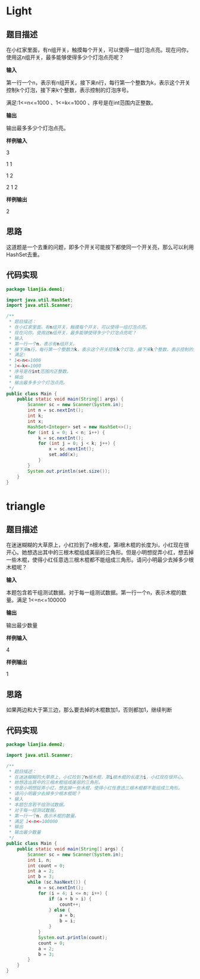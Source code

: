 # Light

## 题目描述

在小红家里面，有n组开关，触摸每个开关，可以使得一组灯泡点亮。现在问你，使用这n组开关，最多能够使得多少个灯泡点亮呢？

**输入**

第一行一个n，表示有n组开关。接下来n行，每行第一个整数为k，表示这个开关控制k个灯泡，接下来k个整数，表示控制的灯泡序号。

满足:1<=n<=1000 、1<=k<=1000  、序号是在int范围内正整数。

**输出**

输出最多多少个灯泡点亮。

**样例输入**

3

1 1

1 2

2 1 2

**样例输出**

2

## 思路
这道题是一个去重的问题，即多个开关可能按下都使同一个开关亮，那么可以利用HashSet去重。
## 代码实现

```java
package lianjia.demo1;

import java.util.HashSet;
import java.util.Scanner;

/**
 * 题目描述：
 * 在小红家里面，有n组开关，触摸每个开关，可以使得一组灯泡点亮。
 * 现在问你，使用这n组开关，最多能够使得多少个灯泡点亮呢？
 * 输入
 * 第一行一个n，表示有n组开关。
 * 接下来n行，每行第一个整数为k，表示这个开关控制k个灯泡，接下来k个整数，表示控制的灯泡序号。
 * 满足:
 * 1<=n<=1000
 * 1<=k<=1000
 * 序号是在int范围内正整数。
 * 输出
 * 输出最多多少个灯泡点亮。
 */
public class Main {
    public static void main(String[] args) {
        Scanner sc = new Scanner(System.in);
        int n = sc.nextInt();
        int k;
        int x;
        HashSet<Integer> set = new HashSet<>();
        for (int i = 0; i < n; i++) {
            k = sc.nextInt();
            for (int j = 0; j < k; j++) {
                x = sc.nextInt();
                set.add(x);
            }
        }
        System.out.println(set.size());
    }
}

```

# triangle
## 题目描述
在迷迷糊糊的大草原上，小红捡到了n根木棍，第i根木棍的长度为i，小红现在很开心。她想选出其中的三根木棍组成美丽的三角形。但是小明想捉弄小红，想去掉一些木棍，使得小红任意选三根木棍都不能组成三角形。请问小明最少去掉多少根木棍呢？

**输入**

本题包含若干组测试数据。对于每一组测试数据。第一行一个n，表示木棍的数量。满足 1<=n<=100000

**输出**

输出最少数量

**样例输入**

4

**样例输出**

1

## 思路
如果两边和大于第三边，那么要去掉的木棍数加1，否则都加1，继续判断
## 代码实现
```java
package lianjia.demo2;

import java.util.Scanner;

/**
 * 题目描述：
 * 在迷迷糊糊的大草原上，小红捡到了n根木棍，第i根木棍的长度为i，小红现在很开心。
 * 她想选出其中的三根木棍组成美丽的三角形。
 * 但是小明想捉弄小红，想去掉一些木棍，使得小红任意选三根木棍都不能组成三角形。
 * 请问小明最少去掉多少根木棍呢？
 * 输入
 * 本题包含若干组测试数据。
 * 对于每一组测试数据。
 * 第一行一个n，表示木棍的数量。
 * 满足 1<=n<=100000
 * 输出
 * 输出最少数量
 */
public class Main {
    public static void main(String[] args) {
        Scanner sc = new Scanner(System.in);
        int i, n;
        int count = 0;
        int a = 2;
        int b = 3;
        while (sc.hasNext()) {
            n = sc.nextInt();
            for (i = 4; i <= n; i++) {
                if (a + b > i) {
                    count++;
                } else {
                    a = b;
                    b = i;
                }
            }
            System.out.println(count);
            count = 0;
            a = 2;
            b = 3;
        }
    }
}

```